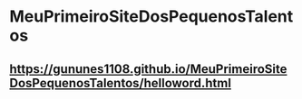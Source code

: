 # MeuPrimeiroSiteDosPequenosTalentos
## https://gununes1108.github.io/MeuPrimeiroSiteDosPequenosTalentos/helloword.html
